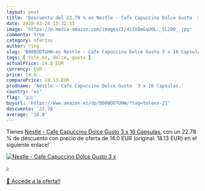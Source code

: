 ```yaml
---
layout: post
title: 'Descuento del 22.78 % en Nestle - Cafe Capuccino Dolce Gusto  3 x'
date: 2020-03-24 15:32:13
image: 'https://m.media-amazon.com/images/I/41IX8mGqU0L._SL200_.jpg'
comments: true
category: ofertas
author: ring
slug: 'B000ODTUHW-es Nestle - Cafe Capuccino Dolce Gusto 3 x 16 Capsulas.'
tags: [ tole.es, dolce, gusto ]
actualPrice: 14.0 EUR
currency: EUR
price: 14.0
comparePrice: 18.13 EUR
prodname: 'Nestle - Cafe Capuccino Dolce Gusto  3 x 16 Capsulas.'
country: 'es'
flag: '🇪🇸'
buyurl: 'https://www.amazon.es/dp/B000ODTUHW/?tag=tolees-21'
descuento: '22.78'
average: '14.0'
---
```


Tienes [Nestle - Cafe Capuccino Dolce Gusto  3 x 16 Capsulas.](https://www.amazon.es/dp/B000ODTUHW/?tag=tolees-21) con un 22.78 % de descuento con precio de oferta de 14.0 EUR (original: 18.13 EUR) en el siguiente enlace!

[![Nestle - Cafe Capuccino Dolce Gusto  3 x](https://m.media-amazon.com/images/I/41IX8mGqU0L._SL200_.jpg)](https://www.amazon.es/dp/B000ODTUHW/?tag=tolees-21)

ℹ️:


[🛒 Accede a la oferta!!](https://www.amazon.es/dp/B000ODTUHW/?tag=tolees-21)
